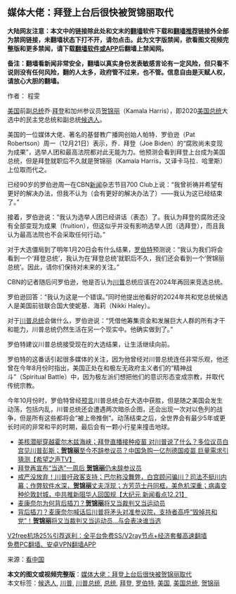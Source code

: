  <h2>媒体大佬：拜登上台后很快被贺锦丽取代</h2> <p class="notice"><b>大陆网友注意：本文中的链接除此处和文末的<a href="https://github.com/bannedbook/fanqiang" >翻墙</a>软件下载和<a href="https://github.com/killgcd/justmysocks/blob/master/README.md">翻墙推荐</a>链接外全部为禁网链接，未翻墙状态下打不开，请勿点击。此为文字版禁闻，欲看图文视频完整版和更多禁闻，请下载<a href="https://github.com/bannedbook/fanqiang">翻墙软件或APP</a>后翻墙上禁闻网。</p><p>备注：翻墙看新闻非常安全，翻墙以真实身份发表敏感言论有一定风险，但只看不说则没有任何风险，翻的人太多，政府管不过来，也不管。信息自由是天赋人权，请放心大胆的翻墙。</b></p>  <div class="entry"> <p>作者： 程雯</p> <p id="conimg"><a href="https://www.bannedbook.org/bnews/tag/%e7%be%8e%e5%9b%bd/" class="st_tag internal_tag" rel="tag" title="标签 美国 下的日志">美国</a>前副<a href="https://www.bannedbook.org/bnews/tag/%e6%80%bb%e7%bb%9f/" class="st_tag internal_tag" rel="tag" title="标签 总统 下的日志">总统</a>乔·<a href="https://www.bannedbook.org/bnews/tag/%e6%8b%9c%e7%99%bb/" class="st_tag internal_tag" rel="tag" title="标签 拜登 下的日志">拜登</a>和加州参议员<a href="https://www.bannedbook.org/bnews/tag/%E8%B4%BA%E9%94%A6%E4%B8%BD/" class="st_tag internal_tag" rel="tag" title="标签 贺锦丽 下的日志">贺锦丽</a>（Kamala Harris），即2020<a href="https://www.bannedbook.org/bnews/tag/%e7%be%8e%e5%9b%bd%e6%80%bb%e7%bb%9f/" class="st_tag internal_tag" rel="tag" title="标签 美国总统 下的日志">美国总统</a>大选中的民主党总统和副总统<a href="https://www.bannedbook.org/bnews/tag/%E5%80%99%E9%80%89%E4%BA%BA/" class="st_tag internal_tag" rel="tag" title="标签 候选人 下的日志">候选人</a>。</p> <p>美国的一位媒体大佬、著名的基督教广播网创始人帕特．罗伯逊（Pat Robertson）周一（12月21日）表示，乔．拜登（Joe Biden）的“腐败尚未变现为成果”，选举人团和最高法院都对此无能为力。他预测会看到拜登上台成为美国总统，但是拜登就职后不久就是贺锦丽（Kamala Harris，又译卡马拉．哈里斯）上位取而代之。</p> <p>已经90岁的罗伯逊周一在CBN<span class='wp_keywordlink_affiliate'><a href="https://www.bannedbook.org/" title="新闻">新闻</a></span>杂志节目700 Club上说：“我曾祈祷并希望有更好的解决办法，但我不认为（会有更好的解决办法了）——我认为这已经结束了。”</p>  <p>接着，罗伯逊说：“我认为选举人团已经讲话（表态）了。我认为拜登的腐败还没有全部变现为成果（fruition），但这似乎并没有影响选举人团（选拜登），而且我认为最高法院也不会采取任何行动。”</p> <p>对于大选僵局到了明年1月20日会有什么结果，<a href="https://www.bannedbook.org/bnews/tag/%e7%bd%97%e4%bc%af%e7%89%b9/" class="st_tag internal_tag" rel="tag" title="标签 罗伯特 下的日志">罗伯特</a>预测说：“我认为我们将会看到一个‘拜登总统’，我认为在‘拜登总统’就职后不久，我们还会看到一个‘贺锦丽总统’。因此，请你们保持对未来的关注。”</p> <p>CBN的记者随后问罗伯逊，他是否认为<a href="https://www.bannedbook.org/bnews/tag/%e5%b7%9d%e6%99%ae/" class="st_tag internal_tag" rel="tag" title="标签 川普 下的日志">川普</a>总统应该在2024年再回来竞选总统。</p> <p>罗伯逊回答：“我认为这是一个错误。”同时他提出他看好的2024年共和党总统候选人是美国前驻联合国大使妮基．海莉（Nikki Haley）。</p>  <p>对于<a href="https://www.bannedbook.org/bnews/tag/%E5%B7%9D%E6%99%AE%E6%80%BB%E7%BB%9F/" class="st_tag internal_tag" rel="tag" title="标签 川普总统 下的日志">川普总统</a>会做什么，罗伯逊说：“凭借他筹集资金和发展巨大人群的所有才干和能力，川普总统仍然生活在另一个现实中。他确实做到了。”</p> <p>罗伯特建议川普总统接受现在的大选结果，让生活继续向前。</p> <p>罗伯特的这番话引起很多媒体的关注，因为他曾经对川普总统连任非常乐观，他还曾在今年8月份时指出，美国正处在和极左无政府主义者们的“精神战斗”（Spiritual Battle）中，因为极左派们想把他们的意识形态变成宗教，并取代传统宗教。</p> <p>今年10月份时，罗伯特曾经<span class='wp_keywordlink'><a href="https://www.bannedbook.org/forum5/" title="预言玄学禁书下载" rel="nofollow">预言</a></span>川普总统会在大选中获胜，但是随之美国会发生动荡，包括内乱，川普总统还会遭遇两次暗杀企图，还会出现一次对以色列的战争，但是所有这些都将会“被上帝推倒”。动荡结束之后，全世界会有最少5年或更长时间的非常和平的时期，最后会有一颗小行星来撞击地球。</p>  <ul class='op-related-articles' title='相关阅读'> <li><a href='https://www.bannedbook.org/bnews/cbnews/20201223/1453063.html' target='_blank'>美核潜艇穿越霍尔木兹海峡；拜登直播接种疫苗  对川普说了什么？多位议员白宫见川普彭斯；<b>贺锦丽</b>至今不辞参议员？中国急购一亿剂德国疫苗 巨量需求引猜测【希望之声TV】</a></li> <li><a href='https://www.bannedbook.org/bnews/comments/20201222/1452621.html' target='_blank'>拜登再宣布“当选”一周后 <b>贺锦丽</b>仍未辞参议员</a></li> <li><a href='https://www.bannedbook.org/bnews/bannedvideo/20201222/1452620.html' target='_blank'>戒严没放弃！川普吁政客支持；巴尔称没舞弊，白宫顾问骗川？司法不挺川内幕；作弊软件水深，<b>贺锦丽</b>丈夫浮现；方芳范士丹同框，美危机深重；病毒变种伦敦封城，中共推新阻华人回国规【大纪元 新闻看点12.21】</a></li> <li><a href='https://www.bannedbook.org/bnews/cbnews/20201219/1450872.html' target='_blank'>麦康奈尔为何背后插刀？<b>贺锦丽</b>将又当裁判又当运动员</a></li> <li><a href='https://www.bannedbook.org/bnews/comments/20201217/1449534.html' target='_blank'>背后插刀？麦康奈尔喊话后川普将矛头对准参议院，支持者高呼“毁掉共和党”！<b>贺锦丽</b>将又当裁判又当运动员…与会表决谁当选</a></li> </ul> <p class="texttj"> <a href="https://www.bannedbook.org/forum23/topic22702.html" target="_blank">V2free机场25%引荐返利：全平台免费SS/V2ray节点+经济套餐高速翻墙</a><br/> <a href="https://github.com/bannedbook/fanqiang/wiki/%E7%A6%81%E9%97%BB%E7%BD%91%E5%AE%89%E5%8D%93%E7%BF%BB%E5%A2%99%E6%96%B0%E9%97%BBAPP" target="_blank">免费PC翻墙、安卓VPN翻墙APP</a></p><p> 来源：<span class='wp_keywordlink_affiliate'><a href="https://www.secretchina.com/" title="看中国" target="_blank">看中国</a></span> </p><a name='sharetosocial'></a>       <div><b>本文的图文或视频完整版</b>：<a href='https://www.bannedbook.org/bnews/cnnews/20201223/1453170.html'>媒体大佬：拜登上台后很快被贺锦丽取代</a></div>  </div><!--END ENTRY--> <div class="postfooter"> <div>本文标签：<a href="https://www.bannedbook.org/bnews/tag/%E5%80%99%E9%80%89%E4%BA%BA/" rel="tag">候选人</a>, <a href="https://www.bannedbook.org/bnews/tag/%e5%b7%9d%e6%99%ae/" rel="tag">川普</a>, <a href="https://www.bannedbook.org/bnews/tag/%E5%B7%9D%E6%99%AE%E6%80%BB%E7%BB%9F/" rel="tag">川普总统</a>, <a href="https://www.bannedbook.org/bnews/tag/%e6%80%bb%e7%bb%9f/" rel="tag">总统</a>, <a href="https://www.bannedbook.org/bnews/tag/%e6%8b%9c%e7%99%bb/" rel="tag">拜登</a>, <a href="https://www.bannedbook.org/bnews/tag/%e7%bd%97%e4%bc%af%e7%89%b9/" rel="tag">罗伯特</a>, <a href="https://www.bannedbook.org/bnews/tag/%e7%be%8e%e5%9b%bd/" rel="tag">美国</a>, <a href="https://www.bannedbook.org/bnews/tag/%e7%be%8e%e5%9b%bd%e6%80%bb%e7%bb%9f/" rel="tag">美国总统</a>, <a href="https://www.bannedbook.org/bnews/tag/%E8%B4%BA%E9%94%A6%E4%B8%BD/" rel="tag">贺锦丽</a></div>  </div><!--END POSTFOOTER--> 